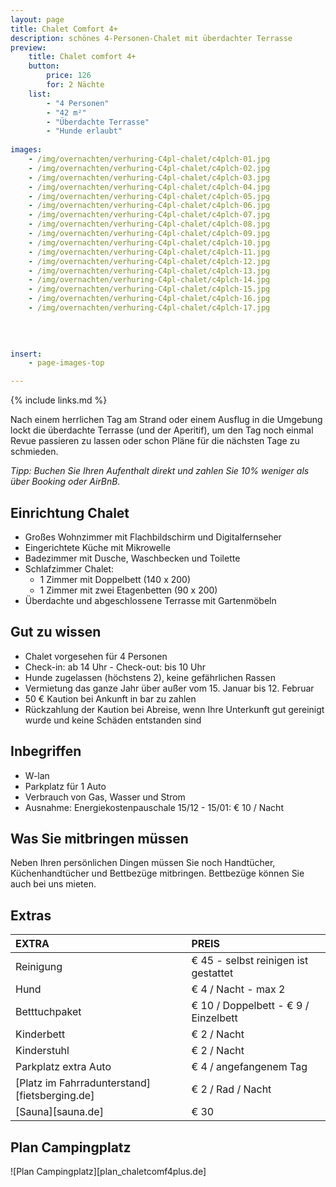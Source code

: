 ```yaml
---
layout: page
title: Chalet Comfort 4+
description: schönes 4-Personen-Chalet mit überdachter Terrasse
preview: 
    title: Chalet comfort 4+
    button:
        price: 126
        for: 2 Nächte
    list:
        - "4 Personen"
        - "42 m²"
        - "Überdachte Terrasse"
        - "Hunde erlaubt"
        
images:
    - /img/overnachten/verhuring-C4pl-chalet/c4plch-01.jpg
    - /img/overnachten/verhuring-C4pl-chalet/c4plch-02.jpg
    - /img/overnachten/verhuring-C4pl-chalet/c4plch-03.jpg
    - /img/overnachten/verhuring-C4pl-chalet/c4plch-04.jpg
    - /img/overnachten/verhuring-C4pl-chalet/c4plch-05.jpg
    - /img/overnachten/verhuring-C4pl-chalet/c4plch-06.jpg
    - /img/overnachten/verhuring-C4pl-chalet/c4plch-07.jpg
    - /img/overnachten/verhuring-C4pl-chalet/c4plch-08.jpg
    - /img/overnachten/verhuring-C4pl-chalet/c4plch-09.jpg
    - /img/overnachten/verhuring-C4pl-chalet/c4plch-10.jpg
    - /img/overnachten/verhuring-C4pl-chalet/c4plch-11.jpg
    - /img/overnachten/verhuring-C4pl-chalet/c4plch-12.jpg
    - /img/overnachten/verhuring-C4pl-chalet/c4plch-13.jpg
    - /img/overnachten/verhuring-C4pl-chalet/c4plch-14.jpg
    - /img/overnachten/verhuring-C4pl-chalet/c4plch-15.jpg
    - /img/overnachten/verhuring-C4pl-chalet/c4plch-16.jpg
    - /img/overnachten/verhuring-C4pl-chalet/c4plch-17.jpg
    
    
    

insert:
    - page-images-top

---
```


{% include links.md %}

Nach einem herrlichen Tag am Strand oder einem Ausflug in die Umgebung lockt die überdachte Terrasse (und der Aperitif), um den Tag noch einmal Revue passieren zu lassen oder schon Pläne für die nächsten Tage zu schmieden.  

*Tipp: Buchen Sie Ihren Aufenthalt direkt und zahlen Sie 10% weniger als über Booking oder AirBnB.*

## Einrichtung Chalet

- Großes Wohnzimmer mit Flachbildschirm und Digitalfernseher
- Eingerichtete Küche mit Mikrowelle
- Badezimmer mit Dusche, Waschbecken und Toilette
- Schlafzimmer Chalet:
    - 1 Zimmer mit Doppelbett (140 x 200)
    - 1 Zimmer mit zwei Etagenbetten (90 x 200) 
- Überdachte und abgeschlossene Terrasse mit Gartenmöbeln
    
## Gut zu wissen

- Chalet vorgesehen für 4 Personen
- Check-in: ab 14 Uhr - Check-out: bis 10 Uhr
- Hunde zugelassen (höchstens 2), keine gefährlichen Rassen
- Vermietung das ganze Jahr über außer vom 15. Januar bis 12. Februar
- 50 € Kaution bei Ankunft in bar zu zahlen
- Rückzahlung der Kaution bei Abreise, wenn Ihre Unterkunft gut gereinigt wurde und keine Schäden entstanden sind

## Inbegriffen
- W-lan
- Parkplatz für 1 Auto
- Verbrauch von Gas, Wasser und Strom
- Ausnahme: Energiekostenpauschale 15/12 - 15/01: € 10 / Nacht

## Was Sie mitbringen müssen
Neben Ihren persönlichen Dingen müssen Sie noch Handtücher, Küchenhandtücher und Bettbezüge mitbringen.
Bettbezüge können Sie auch bei uns mieten.



## Extras

EXTRA               | PREIS 
:-------------------|:-----------|
Reinigung          | € 45 - selbst reinigen ist gestattet
Hund                  | € 4 / Nacht - max 2     
Betttuchpaket         | € 10 / Doppelbett - € 9 / Einzelbett
Kinderbett           | € 2 / Nacht
Kinderstuhl         | € 2 / Nacht
Parkplatz extra Auto  | € 4 / angefangenem Tag
[Platz im Fahrradunterstand][fietsberging.de]| € 2 / Rad / Nacht
[Sauna][sauna.de]   | € 30


## Plan Campingplatz

![Plan Campingplatz][plan_chaletcomf4plus.de]
